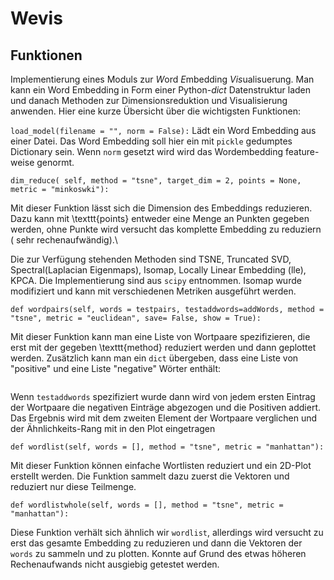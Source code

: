 # Wevis

## Funktionen

Implementierung eines Moduls zur *W*ord *E*mbedding *Vis*ualisuerung. Man kann ein Word Embedding in Form einer Python-_dict_ Datenstruktur laden und danach Methoden zur Dimensionsreduktion und Visualisierung anwenden. Hier eine kurze Übersicht über die wichtigsten Funktionen:

``` load_model(filename = "", norm = False): ```
Lädt ein  Word Embedding aus einer Datei. Das Word Embedding soll hier ein mit `pickle` gedumptes Dictionary sein. Wenn `norm` gesetzt wird wird das Wordembedding feature-weise genormt.

```
dim_reduce( self, method = "tsne", target_dim = 2, points = None, metric = "minkoswki"):
```
Mit dieser Funktion lässt sich die Dimension des Embeddings reduzieren. Dazu kann mit \texttt{points} entweder eine Menge an Punkten gegeben werden, ohne Punkte wird versucht das komplette Embedding zu reduziern ( sehr rechenaufwändig).\\

Die zur Verfügung stehenden Methoden sind TSNE, Truncated SVD, Spectral(Laplacian Eigenmaps), Isomap, Locally Linear Embedding (lle), KPCA. Die Implementierung sind aus `scipy` entnommen.
Isomap wurde modifiziert und kann mit verschiedenen Metriken ausgeführt werden.

```
def wordpairs(self, words = testpairs, testaddwords=addWords, method = "tsne", metric = "euclidean", save= False, show = True):
```
Mit dieser Funktion kann man eine Liste von Wortpaare spezifizieren, die erst mit der gegeben \texttt{method} reduziert werden und dann geplottet werden. Zusätzlich kann man ein `dict` übergeben, dass eine Liste von "positive" und eine Liste "negative" Wörter enthält:

``` testaddwords = {'positive' = ["Frau"], 'negative' = ["Mann"] }
```
Wenn `testaddwords` spezifiziert wurde dann wird von jedem ersten Eintrag der Wortpaare die negativen Einträge abgezogen und die Positiven addiert. Das Ergebnis wird mit dem zweiten Element der Wortpaare verglichen und der Ähnlichkeits-Rang mit in den Plot eingetragen
```
def wordlist(self, words = [], method = "tsne", metric = "manhattan"):
```

Mit dieser Funktion können einfache Wortlisten reduziert und ein 2D-Plot erstellt werden. Die Funktion sammelt dazu zuerst die Vektoren und reduziert nur diese Teilmenge.
```
def wordlistwhole(self, words = [], method = "tsne", metric = "manhattan"):
```
Diese Funktion verhält sich ähnlich wir `wordlist`, allerdings wird versucht zu erst das gesamte Embedding zu reduzieren und dann die Vektoren der `words` zu sammeln und zu plotten. Konnte auf Grund des etwas höheren Rechenaufwands nicht ausgiebig getestet werden.
